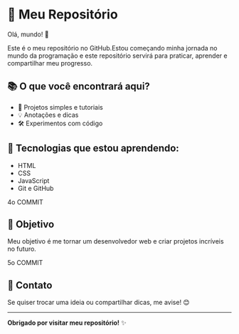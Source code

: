 
# 🚀 Meu Repositório
 
Olá, mundo! 👋
 
Este é o meu repositório no GitHub.Estou começando minha jornada no mundo da programação e este repositório servirá para praticar, aprender e compartilhar meu progresso.

## 📚 O que você encontrará aqui?
 
- 📝 Projetos simples e tutoriais
- 💡 Anotações e dicas
- 🛠️ Experimentos com código

## 🌱 Tecnologias que estou aprendendo:
 
- HTML
- CSS
- JavaScript
- Git e GitHub

4o COMMIT
 
## 🎯 Objetivo
 
Meu objetivo é me tornar um desenvolvedor web e criar projetos incríveis no futuro.
 
5o COMMIT
 
## 💬 Contato
 
Se quiser trocar uma ideia ou compartilhar dicas, me avise! 😊
 
---
 
**Obrigado por visitar meu repositório!** ✨
 